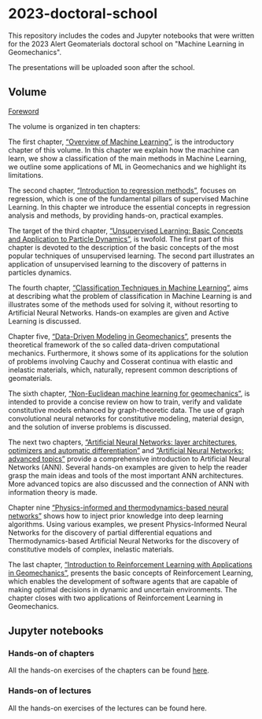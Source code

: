 # 2023-doctoral-school
This repository includes the codes and Jupyter notebooks that were written for the 2023 Alert Geomaterials doctoral school on "Machine Learning in Geomechanics".

The presentations will be uploaded soon after the school.

## Volume

[Foreword](https://github.com/alert-geomaterials/2023-doctoral-school/blob/main/chapters/C00%20-%20Foreword.pdf)

The volume is organized in ten chapters:

The first chapter, [“Overview of Machine Learning”](https://github.com/alert-geomaterials/2023-doctoral-school/blob/main/chapters/C01%20-%20IS_Introduction.pdf), is the introductory chapter of this volume. In this chapter we explain how the machine can learn, we show a classification of the main methods in Machine Learning, we outline some applications of ML in Geomechanics and we highlight its limitations.

The second chapter, [“Introduction to regression methods”](https://github.com/alert-geomaterials/2023-doctoral-school/blob/main/chapters/C02%20-%20FM_Regression.pdf), focuses on regression, which is one of the fundamental pillars of supervised Machine Learning. In this chapter we introduce the essential concepts in regression analysis and methods, by providing hands-on, practical examples.

The target of the third chapter, [“Unsupervised Learning: Basic Concepts and Application to Particle Dynamics”](https://github.com/alert-geomaterials/2023-doctoral-school/blob/main/chapters/C03%20-%20NJ_Unsupervised.pdf), is twofold. The first part of this chapter is devoted to the description of the basic concepts of the most popular techniques of unsupervised learning. The second part illustrates an application of unsupervised learning to the discovery of patterns in particles dynamics.

The fourth chapter, [“Classification Techniques in Machine Learning”](https://github.com/alert-geomaterials/2023-doctoral-school/blob/main/chapters/C04%20-%20NJ_Classification), aims at describing what the problem of classification in Machine Learning is and illustrates some of the methods used for solving it, without resorting to Artificial Neural Networks. Hands-on examples are given and Active Learning is discussed.

Chapter five, [“Data-Driven Modeling in Geomechanics”](https://github.com/alert-geomaterials/2023-doctoral-school/blob/main/chapters/C05%20-%20KK_Data-driven.pdf), presents the theoretical framework of the so called data-driven computational mechanics. Furthermore, it shows some of its applications for the solution of problems involving Cauchy and Cosserat continua with elastic and inelastic materials, which, naturally, represent common descriptions of geomaterials.

The sixth chapter, [“Non-Euclidean machine learning for geomechanics”](https://github.com/alert-geomaterials/2023-doctoral-school/blob/main/chapters/C06%20-%20WS_Non-Euclidean.pdf), is intended to provide a concise review on how to train, verify and validate constitutive models enhanced by graph-theoretic data. The use of graph convolutional neural networks for constitutive modeling, material design, and the solution of inverse problems is discussed.

The next two chapters, [“Artificial Neural Networks: layer architectures, optimizers and automatic differentiation”](https://github.com/alert-geomaterials/2023-doctoral-school/blob/main/chapters/CO7%20-%20FG_ANN-basic.pdf) and [“Artificial Neural Networks: advanced topics”](https://github.com/alert-geomaterials/2023-doctoral-school/blob/main/chapters/CO8%20-%20FG_ANN-advanced.pdf) provide a comprehensive introduction to Artificial Neural Networks (ANN). Several hands-on examples are given to help the reader grasp the main ideas and tools of the most important ANN architectures. More advanced topics are also discussed and the connection of ANN with information theory is made.

Chapter nine [“Physics-informed and thermodynamics-based neural networks”](https://github.com/alert-geomaterials/2023-doctoral-school/blob/main/chapters/C09%20-%20FM_IS_PINN-TANN.pdf) shows how to inject prior knowledge into deep learning algorithms. Using various examples, we present Physics-Informed Neural Networks for the discovery of partial differential equations and Thermodynamics-based Artificial Neural Networks for the discovery of constitutive models of complex, inelastic materials.

The last chapter, [“Introduction to Reinforcement Learning with Applications in Geomechanics”](https://github.com/alert-geomaterials/2023-doctoral-school/blob/main/chapters/C10%20-%20AS_DGO_IS-RL.pdf), presents the basic concepts of Reinforcement Learning, which enables the development of software agents that are capable of making optimal decisions in dynamic and uncertain environments. The chapter closes with two applications of Reinforcement Learning in Geomechanics.

## Jupyter notebooks

### Hands-on of chapters

All the hands-on exercises of the chapters can be found [here](https://github.com/alert-geomaterials/2023-doctoral-school/tree/main/chapters/hands-on).

### Hands-on of lectures

All the hands-on exercises of the lectures can be found here.
